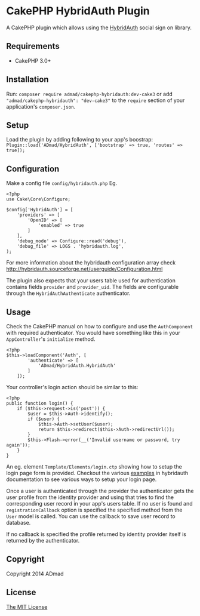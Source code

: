CakePHP HybridAuth Plugin
=========================

A CakePHP plugin which allows using the [HybridAuth](http://hybridauth.sourceforge.net/)
social sign on library.

Requirements
------------

* CakePHP 3.0+

Installation
------------

Run: `composer require admad/cakephp-hybridauth:dev-cake3` or add
`"admad/cakephp-hybridauth": "dev-cake3"` to the `require` section of your
application's `composer.json`.

Setup
-----

Load the plugin by adding following to your app's boostrap:
`Plugin::load('ADmad/HybridAuth', ['bootstrap' => true, 'routes' => true]);`

Configuration
-------------

Make a config file `config/hybridauth.php`
Eg.

	<?php
	use Cake\Core\Configure;

	$config['HybridAuth'] = [
		'providers' => [
			'OpenID' => [
				'enabled' => true
			]
		],
		'debug_mode' => Configure::read('debug'),
		'debug_file' => LOGS . 'hybridauth.log',
	);

For more information about the hybridauth configuration array check
http://hybridauth.sourceforge.net/userguide/Configuration.html

The plugin also expects that your users table used for authentication contains
fields `provider` and `provider_uid`. The fields are configurable through the
`HybridAuthAuthenticate` authenticator.

Usage
-----
Check the CakePHP manual on how to configure and use the `AuthComponent` with
required authenticator. You would have something like this in your `AppController`'s `initialize` method.

	<?php
	$this->loadComponent('Auth', [
            'authenticate' => [
                'ADmad/HybridAuth.HybridAuth'
            ]
        ]);

Your controller's login action should be similar to this:

	<?php
	public function login() {
		if ($this->request->is('post')) {
			$user = $this->Auth->identify();
			if ($user) {
				$this->Auth->setUser($user);
				return $this->redirect($this->Auth->redirectUrl());
			}
			$this->Flash->error(__('Invalid username or password, try again'));
		}
	}

An eg. element `Template/Elements/login.ctp` showing how to setup the login page
form is provided. Checkout the various
[examples](http://hybridauth.sourceforge.net/userguide/Examples_and_Demos.html)
in hybridauth documentation to see various ways to setup your login page.

Once a user is authenticated through the provider the authenticator gets the user
profile from the identity provider and using that tries to find the corresponding
user record in your app's users table. If no user is found and `registrationCallback`
option is specified the specified method from the `User` model is called. You
can use the callback to save user record to database.

If no callback is specified the profile returned by identity provider itself is
returned by the authenticator.

Copyright
---------

Copyright 2014 ADmad

License
-------

[The MIT License](http://opensource.org/licenses/mit-license.php)
